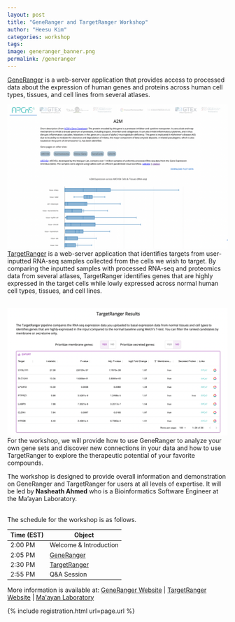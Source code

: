 ```yaml
---
layout: post
title: "GeneRanger and TargetRanger Workshop"
author: "Heesu Kim"
categories: workshop
tags: 
image: generanger_banner.png
permalink: /generanger
---
```


[GeneRanger](https://generanger.maayanlab.cloud/gene/A2M?database=ARCHS4) is a web-server application that provides access to processed data about the expression of human genes and proteins across human cell types, tissues, and cell lines from several atlases. 
<br>

![img](./assets/images/generanger_1.png) 
<br>
[TargetRanger](https://targetranger.maayanlab.cloud/) is a web-server application that identifies targets from user-inputted RNA-seq samples collected from the cells we wish to target. By comparing the inputted samples with processed RNA-seq and proteomics data from several atlases, TargetRanger identifies genes that are highly expressed in the target cells while lowly expressed across normal human cell types, tissues, and cell lines. <br>
<br>

![img](./assets/images/targetranger_1.png) 
<br>
For the workshop, we will provide how to use GeneRanger to analyze your own gene sets and discover new connections in your data and how to use TargetRanger to explore the therapeutic potential of your favorite compounds.

The workshop is designed to provide overall information and demonstration on GeneRanger and TargetRanger for users at all levels of expertise. It will be led by **Nasheath Ahmed** who is a Bioinformatics Software Engineer at the Ma’ayan Laboratory.

<br>The schedule for the workshop is as follows. <br>

Time (EST) | Object  
----- | ------------------
2:00 PM  | Welcome & Introduction
2:05 PM  | [GeneRanger](https://generanger.maayanlab.cloud/) 
2:30 PM  | [TargetRanger](https://targetranger.maayanlab.cloud/) 
2:55 PM  | Q&A Session


More information is available at:
[GeneRanger Website](https://generanger.maayanlab.cloud/) | [TargetRanger Website](https://targetranger.maayanlab.cloud/) | [Ma'ayan Laboratory](https://labs.icahn.mssm.edu/maayanlab/)

{% include registration.html url=page.url %}


